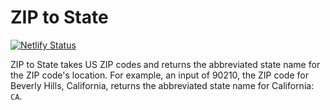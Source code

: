 # ZIP to State
[![Netlify Status](https://api.netlify.com/api/v1/badges/f4add054-d913-48ef-a37c-a6a6aab8e6fd/deploy-status)](https://app.netlify.com/sites/friendly-agnesi-60d565/deploys)

ZIP to State takes US ZIP codes and returns the abbreviated state name for the ZIP code's location. For example, an input of 90210, the ZIP code for Beverly Hills, California, returns the abbreviated state name for California: `CA`.